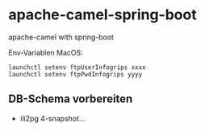 # apache-camel-spring-boot
apache-camel with spring-boot

Env-Variablen MacOS:
```
launchctl setenv ftpUserInfogrips xxxx
launchctl setenv ftpPwdInfogrips yyyy
```

## DB-Schema vorbereiten
- ili2pg 4-snapshot...
